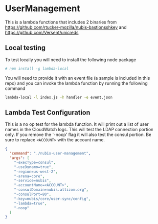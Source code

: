 # UserManagement

This is a lambda functions that includes 2 binaries from <https://github.com/rtucker-mozilla/nubis-bastionsshkey>
and <https://github.com/Versent/unicreds>

## Local testing

To test locally you will need to install the following node package

```bash
# npm install -g lambda-local
```

You will need to provide it with an event file (a sample is included in this
repo) and you can invoke the lambda function by running the following command

```bash
lambda-local -l index.js -h handler -e event.json
```

## Lambda Test Configuration

This is a no op test for the lambda function. It will print out a list of user
names in the CloudWatch logs. This will test the LDAP connection portion only.
If you remove the '-noop' flag it will also test the consul portion. Be sure to
replace `<ACCOUNT>` with the account name.

```json
{
  "command": "./nubis-user-management",
  "args": [
    "-execType=consul",
    "-useDynamo=true",
    "-region=us-west-2",
    "-arena=core",
    "-service=nubis",
    "-accountName=<ACCOUNT>",
    "-consulDomain=nubis.allizom.org",
    "-consulPort=80",
    "-key=nubis/core/user-sync/config",
    "-lambda=true",
    "-noop"
  ]
}
```
